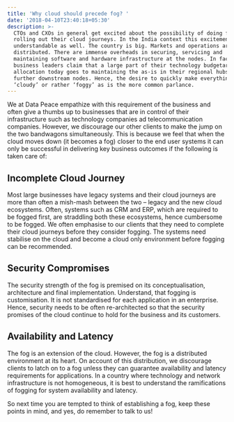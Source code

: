 ```yaml
---
title: 'Why cloud should precede fog? '
date: '2018-04-10T23:40:18+05:30'
description: >-
  CTOs and CXOs in general get excited about the possibility of doing fog while
  rolling out their cloud journeys. In the India context this excitement is
  understandable as well. The country is big. Markets and operations are
  distributed. There are immense overheads in securing, servicing and
  maintaining software and hardware infrastructure at the nodes. In fact, most
  business leaders claim that a large part of their technology budgetary
  allocation today goes to maintaining the as-is in their regional hubs and
  further downstream nodes. Hence, the desire to quickly make everything
  ‘cloudy’ or rather ‘foggy’ as is the more common parlance.
---
```

We at Data Peace empathize with this requirement of the business and often give a thumbs up to businesses that are in control of their infrastructure such as technology companies ad telecommunication companies. However, we discourage our other clients to make the jump on the two bandwagons simultaneously. This is because we feel that when the cloud moves down (it becomes a fog) closer to the end user systems it can only be successful in delivering key business outcomes if the following is taken care of:

## Incomplete Cloud Journey

 Most large businesses have legacy systems and their cloud journeys are more than often a mish-mash between the two – legacy and the new cloud ecosystems. Often, systems such as CRM and ERP, which are required to be fogged first, are straddling both these ecosystems, hence cumbersome to be fogged. We often emphasise to our clients that they need to complete their cloud journeys before they consider fogging. The systems need stabilise on the cloud and become a cloud only environment before fogging can be recommended. 

## Security Compromises

 The security strength of the fog is premised on its conceptualisation, architecture and final implementation. Understand, that fogging is customisation. It is not standardised for each application in an enterprise. Hence, security needs to be often re-architected so that the security promises of the cloud continue to hold for the business and its customers. 

## Availability and Latency

 The fog is an extension of the cloud. However, the fog is a distributed environment at its heart. On account of this distribution, we discourage clients to latch on to a fog unless they can guarantee availability and latency requirements for applications. In a country where technology and network infrastructure is not homogeneous, it is best to understand the ramifications of fogging for system availability and latency. 

So next time you are tempted to think of establishing a fog, keep these points in mind, and yes, do remember to talk to us!
